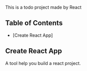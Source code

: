 This is a todo project made by React

## Table of Contents

- [Create React App]

## Create React App

A tool help you build a react project.